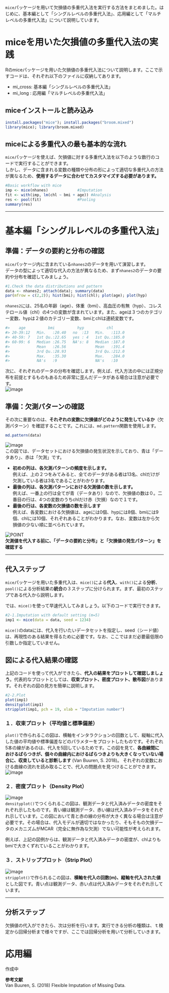 
`mice`パッケージを用いて欠損値の多重代入法を実行する方法をまとめました。はじめに、基本編として「シングルレベルの多重代入法」、応用編として「マルチレベルの多重代入法」について説明しています。

# miceを用いた欠損値の多重代入法の実践
Rのmiceパッケージを用いた欠損値の多重代入法について説明します。ここで示すコードは、それぞれ以下のファイルに収納してあります。  
+ mi_cross: 基本編「シングルレベルの多重代入法」
+ mi_long : 応用編「マルチレベルの多重代入法」

## miceインストールと読み込み  
```r
install.packages("mice"); install.packages("broom.mixed")
library(mice); library(broom.mixed)
```

## miceによる多重代入の最も基本的な流れ
`mice`パッケージを使えば、欠損値に対する多重代入法を以下のような数行のコードで実行することができます。  
しかし、データに含まれる変数の種類や分布の形によって適切な多重代入の方法が異なるため、**使用するデータに合わせてカスタマイズする必要があります。**  

```r
#Basic workflow with mice
imp <- mice(nhanes)             #Imputation
fit <- with(imp, lm(chl ~ bmi + age)) #Analysis
res <- pool(fit)                #Pooling
summary(res)
```

***

# 基本編「シングルレベルの多重代入法」

## 準備：データの要約と分布の確認
`mice`パッケージ内に含まれている`nhanes2`のデータを用いて演習します。  
データの型によって適切な代入の方法が異なるため、まず`nhanes2`のデータの要約や分布を確認してみましょう。
```r
#1.Check the data distributions and pattern　　
data <- nhanes2; attach(data); summary(data)
par(mfrow = c(2,2)); hist(bmi); hist(chl); plot(age); plot(hyp)
```    

`nhanes2`には、25名の年齢（age）、体重（bmi）、高血圧の有無（hyp）、コレステロール値（chl）の4つの変数が含まれています。また、ageは３つのカテゴリー変数、hypは２値のカテゴリー変数、bmiとchlは連続変数です。
```r
#>    age          bmi          hyp          chl       
#> 20-39:12   Min.   :20.40   no  :13   Min.   :113.0  
#> 40-59: 7   1st Qu.:22.65   yes : 4   1st Qu.:185.0  
#> 60-99: 6   Median :26.75   NA's: 8   Median :187.0  
#>            Mean   :26.56             Mean   :191.4  
#>            3rd Qu.:28.93             3rd Qu.:212.0  
#>            Max.   :35.30             Max.   :284.0  
#>            NA's   :9                 NA's   :10     
```

次に、それぞれのデータの分布を確認します。例えば、代入方法の中には正規分布を前提とするものもあるため非常に歪んだデータがある場合は注意が必要です。  
![image](https://user-images.githubusercontent.com/82706937/173509244-0078e293-da4c-4023-968f-49ce60316fed.png)  

## 準備：欠測パターンの確認
その次に重要なのは、**それぞれの変数に欠損値がどのように発生しているか**（欠測パターン）を確認することです。これには、`md.pattern`関数を使用します。  
```r
md.pattern(data)
```
![image](https://user-images.githubusercontent.com/82706937/173512297-39e5d84b-e133-49a5-8aa1-782f0cfb15a5.png)  
この図では、データセットにおける欠損値の発生状況を示しており、青は「データあり」、赤は「欠測」です。  
+ **初めの列は、各欠測パターンの頻度を示します。**  
例えば、上の２つをみてみると、全てのデータがある者は13名、chlだけが欠測している者は3名であることがわかります。
+ **最後の列は、各欠測パターンにおける欠測値の数を示します。**  
例えば、一番上の行は全てが青（データあり）なので、欠損値の数は０。二番目の行は、4つの変数のうちchlだけ赤（欠損）なので１です。
+ **最後の行は、各変数の欠損値の数を示します**  
例えば、各変数における欠損値は、ageには0個、hypには8個、bmiには9個、chlには10個、それぞれあることがわかります。なお、変数は左から欠損値の少ない順に並べられています。

![POINT](https://user-images.githubusercontent.com/82706937/173568537-dced2a6b-d924-4e41-827b-1c26743adc97.png)  
**欠測値を代入する前に、「データの要約と分布」と「欠損値の発生パターン」を確認する**  
***

## 代入ステップ
`mice`パッケージを用いた多重代入は、`mice()`による**代入**、`with()`による**分析**、`pool()`による分析結果の**統合**の３ステップに分けられます。まず、最初のステップである代入から説明します。

では、`mice()`を使って早速代入してみましょう。以下のコードで実行できます。
```r
#2-1.Imputation with default setting (m=5)
imp1 <- mice(data = data, seed = 1234)
```  
`mice()`のdataには、代入を行いたいデータセットを指定し、seed（シード値）は、再現性のある結果を得るために必要です。なお、ここではまだ必要最低限の引数しか指定していません。

## 図による代入結果の確認  
上記のコードを使って代入ができたら、**代入の結果をプロットして確認しましょう**。代表的なプロットとしては、**収束プロット、密度プロット、散布図**があります。それぞれの図の見方を簡単に説明します。
```r
#2-2.Plot 
plot(imp1)
densityplot(imp1)
stripplot(imp1, pch = 19, xlab = "Imputation number")
```
### １．収束プロット（平均値と標準偏差）
`plot()`で作られるこの図は、横軸をインタラクションの回数として、縦軸に代入した値の平均値や標準偏差などのパラメターをプロットしたものです。それぞれ5本の線があるのは、代入を5回しているためです。この図を見て、**各曲線間におけるばらつきが、個々の曲線内におけるばらつきよりも大きくなっていない場合に、収束していると診断します** (Van Buuren, S. 2018)。 それぞれの変数における曲線の流れを読み取ることで、代入の問題点を見つけることができます。  
![image](https://user-images.githubusercontent.com/82706937/173517190-91495a46-e7c5-490a-ad9a-293d55b10b00.png)  

### ２．密度プロット（Density Plot） 
![image](https://user-images.githubusercontent.com/82706937/173520401-92dd3a7d-16c2-461e-937d-5c5b3f0c2f6c.png)  
`densityplot()`でつくられるこの図は、観測データと代入済みデータの密度をそれぞれ示したものです。青い線は観測データ、赤い線は代入済みデータをそれぞれ示しています。この図において青と赤の線の分布が大きく異なる場合は注意が必要です。その場合は、代入モデルが適切ではなかったり、そもそもの欠損データのメカニズムがMCAR（完全に無作為な欠測）でない可能性が考えられます。  

例えば、上記の図例からは、観測データと代入済みデータの密度が、chlよりもbmiで大きくずれていることがわかります。  

### ３．ストリッププロット（Strip Plot） 
![image](https://user-images.githubusercontent.com/82706937/173524212-ad1872fa-fd72-4204-affb-fef3fdee9004.png)  
`stripplot()`で作られるこの図は、**横軸を代入の回数(m)、縦軸を代入された値**とした図です。青い点は観測データ、赤い点は代入済みデータをそれぞれ示しています。

***

## 分析ステップ
欠損値の代入ができたら、次は分析を行います。実行できる分析の種類は、ｔ検定から回帰分析まで様々ですが、ここでは回帰分析を用いて分析していきます。  

# 応用編
作成中

<b>参考文献</b> <br>
Van Buuren, S. (2018) Flexible Imputation of Missing Data.
